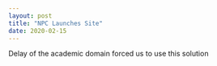 ```yaml
---
layout: post
title: "NPC Launches Site"
date: 2020-02-15
---
```


Delay of the academic domain forced us to use this solution

